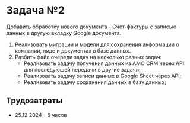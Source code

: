 # Задача №2
Добавить обработку нового документа - Счет-фактуры с записью данных в другую вкладку Google документа.

1. Реализовать миграции и модели для сохранения информации о компании, лиде и документах в базе данных.
2. Разбить файл очереди задач на несколько разных задач:
    - Реализовать задачу получения данных из AMO CRM через API для последующей передачи в другие задачи;
    - Реализовать задачу записи данных в Google Sheet через API;
    - Реализовать задачу сохранения данных в базу данных;

## Трудозатраты
- 25.12.2024 - 6 часов
